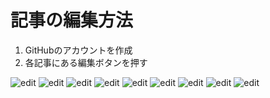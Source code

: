# 記事の編集方法

1. GitHubのアカウントを作成
2. 各記事にある編集ボタンを押す

![edit](./../git-edit/1.png)
![edit](2.png)
![edit](3.png)
![edit](4.png)
![edit](5.png)
![edit](6.png)
![edit](7.png)
![edit](8.png)
![edit](9.png)
